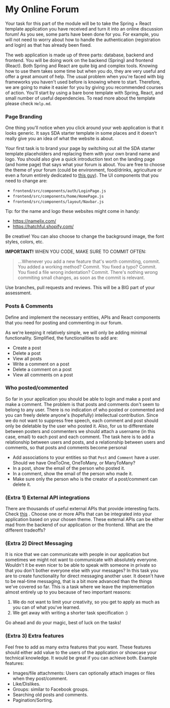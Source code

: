# My Online Forum

Your task for this part of the module will be to take the Spring + React template
application you have received and turn it into an online discussion forum! As you
see, some parts have been done for you. For example, you will not need to worry about how
to handle the authentication (registration and login) as that has already been fixed.

The web application is made up of three parts: database, backend and frontend. You will
be doing work on the backend (Spring) and frontend (React). Both Spring and React are
quite big and complex tools. Knowing how to use them takes some time but when you do,
they are very useful and offer a great amount of help. The usual problem when you're
faced with big frameworks you haven't used before is knowing where to start. Therefore,
we are going to make it easier for you by giving you recommended courses of action. You'll start by using a bare bone template with Spring, React, and small number of useful dependencies. To read more about the template please check `Help.md`.

### Page Branding

One thing you'll notice when you click around your web application is that it looks generic. It says SDA starter
template in some places and it doesn't really give you an idea of what the website is about.

Your first task is
to brand your page by switching out all the SDA starter template placeholders and replacing them with your own
brand name and logo. You should also give a quick introduction text on the landing page (and home page) that says what your forum is about.
You are free to choose the theme of your forum (could be environment, food/drinks, agriculture or even a forum entirely dedicated
to [this guy](https://upload.wikimedia.org/wikipedia/commons/7/7b/Richard_Stallman_-_F%C3%AAte_de_l%27Humanit%C3%A9_2014_-_010.jpg)).
The UI components that you need to change are:
​

- `frontend/src/components/auth/LoginPage.js`
- `frontend/src/components/home/HomePage.js`
- `frontend/src/components/layout/Navbar.js`

Tip: for the name and logo these websites might come in handy:

- <https://namelix.com/>
- <https://hatchful.shopify.com/>

Be creative! You can also choose to change the background image, the font styles, colors, etc.

**IMPORTANT!** WHEN YOU CODE, MAKE SURE TO COMMIT OFTEN:
>>>
> ...Whenever you add a new feature that's worth commiting, commit. You added a working method? Commit. You fixed a
>typo? Commit. You fixed a file wrong indentation? Commit. There's nothing wrong commiting small changes, as soon as
>the commit is relevant.

Use branches, pull requests and reviews. This will be a BIG part of your assessment.

### Posts & Comments

Define and implement the necessary entities, APIs and React components that you need for posting and commenting in our forum.

As we're keeping it relatively simple, we will only be adding minimal functionality.
Simplified, the functionalities to add are:

- Create a post
- Delete a post
- View all posts
- Write a comment on a post
- Delete a comment on a post
- View all comments on a post

### Who posted/commented

So far in your application you should be able to login and make a post and make a comment. The problem is that posts and
comments don't seem to belong to any user. There is no indication of who posted or commented and you can freely delete
anyone's (hopefully) intellectual contribution. Since we do not want to suppress free speech, each comment and post
should only be deletable by the user who posted it. Also, for us to differentiate between posters and commenters we
should attach a username (in this case, email) to each post and each comment. The task here is to add a relationship
between users and posts, and a relationship between users and comments, so that posts and comments become personal

- Add associations to your entities so that `Post` and `Comment` have a user. Should we have OneToOne, OneToMany, or ManyToMany?
- In a post, show the email of the person who posted it.
- In a comment, show the email of the person who made it.
- Make sure only the person who is the creator of a post/comment can delete it.


### (Extra 1) External API integrations

There are thousands of useful external APIs that provide interesting facts. Check [this](https://github.com/whizkydee/Awesome-APIs) . Choose one or more APIs that can be integrated into your application based on your chosen theme. These external APIs can be either mad from the backend of our application or the frontend. What are the different tradeoffs?

### (Extra 2) Direct Messaging

It is nice that we can communicate with people in our application but sometimes we might not want to communicate with
absolutely everyone. Wouldn't it be even nicer to be able to speak with someone in private so that you don't bother
everyone else with your messages? In this task you are to create functionality for direct messaging another user. It
doesn't have to be real-time messaging, that is a bit more advanced than the things we've covered so far. This
is a task where we leave the implementation almost entirely up to you because of two important reasons:

1. We do not want to limit your creativity, so you get to apply as much as you can of what you've learned.
2. We get away with writing a shorter task specification :)

Go ahead and do your magic, best of luck on the tasks!

### (Extra 3) Extra features

Feel free to add as many extra features that you want.  These features should either add value to the users of the application or showcase your technical knowledge. It would be great if you can achieve both. Example features:

* Images/file attachments: Users can optionally attach images or files when they post/comment.
* Like/Dislikes.
* Groups: similar to Facebook groups.
* Searching old posts and comments.
* Pagination/Sorting.
